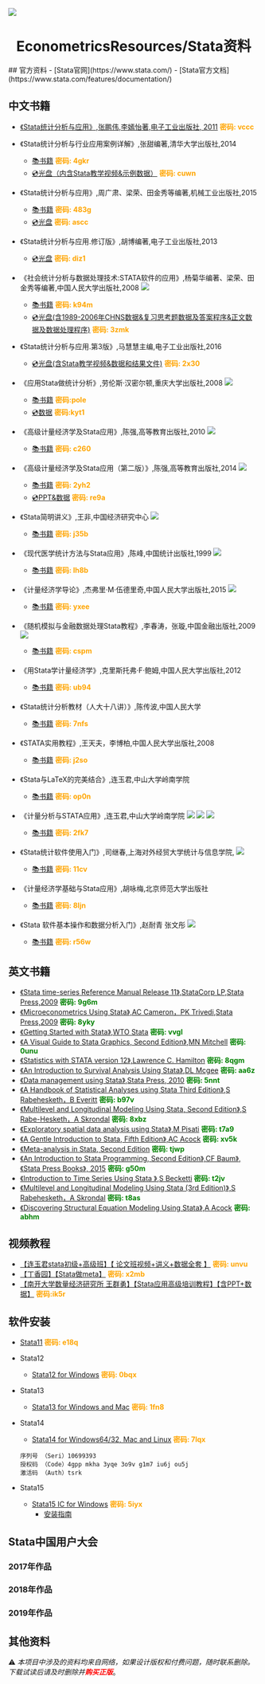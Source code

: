 ![](https://www.stata.com/includes/images/stata-logo-blue.svg)
<h1  align="center">EconometricsResources/Stata资料</h1>  
## 官方资料
-	[Stata官网](https://www.stata.com/)  
-	[Stata官方文档](https://www.stata.com/features/documentation/)  

## 中文书籍

- [《Stata统计分析与应用》,张鹏伟,李嫣怡著,电子工业出版社, 2011](https://pan.baidu.com/s/1kWDM6W3)  <b style="color:orange;">密码: vccc</b>  

- 《Stata统计分析与行业应用案例详解》,张甜编著,清华大学出版社,2014  
	-	[📚书籍](https://pan.baidu.com/s/1dgoVBS) <b style="color:orange;">密码: 4gkr</b> 	  
	- [💿光盘（内含Stata教学视频&示例数据）](https://pan.baidu.com/s/1c3vdWnm) <b style="color:orange;">密码: cuwn</b>  

- 《Stata统计分析与应用》,周广肃、梁荣、田金秀等编著,机械工业出版社,2015  
	- [📚书籍](https://pan.baidu.com/s/1oAqWdtC) <b style="color:orange;">密码: 483g</b> 	  
	- [💿光盘](https://pan.baidu.com/s/1eloSQM) <b style="color:orange;">密码: ascc</b>  

- 《Stata统计分析与应用.修订版》,胡博编著,电子工业出版社,2013  
	- [💿光盘](https://pan.baidu.com/s/1i6YPwrj) <b style="color:orange;">密码: diz1</b>  

- 《社会统计分析与数据处理技术:STATA软件的应用》,杨菊华编著、梁荣、田金秀等编著,中国人民大学出版社,2008 <img src="https://img.shields.io/badge/Stata-9.0-E10098.svg" ></img>  
	- [📚书籍](https://pan.baidu.com/s/1sm8QBJv) <b style="color:orange;">密码: k94m</b> 	  
	- [💿光盘(含1989-2006年CHNS数据&复习思考题数据及答案程序&正文数据及数据处理程序)](https://pan.baidu.com/s/1smVlqUh) <b style="color:orange;">密码: 3zmk</b>  

- 《Stata统计分析与应用.第3版》,马慧慧主编,电子工业出版社,2016  
	- [💿光盘(含Stata教学视频&数据和结果文件)](https://pan.baidu.com/s/1mj2plMC) <b style="color:orange;">密码: 2x30</b>    

- 《应用Stata做统计分析》,劳伦斯·汉密尔顿,重庆大学出版社,2008 <img src="https://img.shields.io/badge/Stata-8.0-E10098.svg" ></img>  
	- [📚书籍](https://pan.baidu.com/s/1qZJccG0) <b style="color:orange;">密码:pole </b> 	 
	- [💿数据](https://pan.baidu.com/s/1pMYDhZ9) <b style="color:orange;">密码:kyt1 </b>  

- 《高级计量经济学及Stata应用》,陈强,高等教育出版社,2010 <img src="https://img.shields.io/badge/Stata-10.0-E10098.svg" ></img>  
	- [📚书籍](https://pan.baidu.com/s/1qZrrGHu) <b style="color:orange;">密码: c260</b> 	 

- 《高级计量经济学及Stata应用（第二版）》,陈强,高等教育出版社,2014 <img src="https://img.shields.io/badge/Stata-12.0-E10098.svg" ></img>  
	- [📚书籍](https://pan.baidu.com/s/1qlqdwFUds9hkTZUr0Hkm6g) <b style="color:orange;">密码: 2yh2</b> 	 
	- [💿PPT&数据](https://pan.baidu.com/s/1sZWJivp_x9I98glIrMF3Ig) <b style="color:orange;">密码: re9a</b> 

- 《Stata简明讲义》,王非,中国经济研究中心 <img src="https://img.shields.io/badge/Stata-9.1-E10098.svg" ></img>  
	- [📚书籍](https://pan.baidu.com/s/1dHaZxTn) <b style="color:orange;">密码: j35b</b> 	 

- 《现代医学统计方法与Stata应用》,陈峰,中国统计出版社,1999 <img src="https://img.shields.io/badge/Stata-7.0-E10098.svg" ></img>  
	- [📚书籍](https://pan.baidu.com/s/1i64xmXB) <b style="color:orange;">密码: lh8b</b> 	 

- 《计量经济学导论》,杰弗里·M·伍德里奇,中国人民大学出版社,2015 <img src="https://img.shields.io/badge/Stata-9.0-E10098.svg" ></img>  
	- [📚书籍](https://pan.baidu.com/s/1nwG0uuP) <b style="color:orange;">密码: yxee</b> 	 

- 《随机模拟与金融数据处理Stata教程》,李春涛，张璇,中国金融出版社,2009 <img src="https://img.shields.io/badge/Stata-10.0-E10098.svg" ></img>  
	- [📚书籍](https://pan.baidu.com/s/1miVLlwc) <b style="color:orange;">密码: cspm</b> 	 

- 《用Stata学计量经济学》,克里斯托弗·F·鲍姆,中国人民大学出版社,2012   
	- [📚书籍](https://pan.baidu.com/s/1Kmcc4o6KCZwn0FOMM3zPnQ) <b style="color:orange;">密码: ub94</b> 	 

- 《Stata统计分析教材（人大十八讲）》,陈传波,中国人民大学   
	- [📚书籍](https://pan.baidu.com/s/1kW7aVJL) <b style="color:orange;">密码: 7nfs</b> 	 

- 《STATA实用教程》,王天夫，李博柏,中国人民大学出版社,2008  
	- [📚书籍](https://pan.baidu.com/s/1jJoMfSq) <b style="color:orange;">密码: j2so</b> 	 

- 《Stata与LaTeX的完美结合》,连玉君,中山大学岭南学院  
	- [📚书籍](https://pan.baidu.com/s/1mjfU9pI) <b style="color:orange;">密码: op0n</b> 	 

- 《计量分析与STATA应用》,连玉君,中山大学岭南学院 <img src="https://img.shields.io/badge/Stata-8.0-E10098.svg" ></img> <img src="https://img.shields.io/badge/Stata-9.0-E10098.svg" ></img> <img src="https://img.shields.io/badge/Stata-10.0-E10098.svg" ></img>  
	- [📚书籍](https://pan.baidu.com/s/1kGa0exZacmHPJ-85qMcSBA) <b style="color:orange;">密码: 2fk7</b> 	 

- 《Stata统计软件使用入门》,司继春,上海对外经贸大学统计与信息学院, <img src="https://img.shields.io/badge/Stata-15.0-E10098.svg" ></img>  
	- [📚书籍](https://pan.baidu.com/s/1BjGq1UuiZgZKnKHMQyWJcw) <b style="color:orange;">密码: 11cv</b> 	 

- 《计量经济学基础与Stata应用》,胡咏梅,北京师范大学出版社  
	- [📚书籍](https://pan.baidu.com/s/1z8dymvBzZZzrYbndOkn4IQ) <b style="color:orange;">密码: 8ljn</b> 	 

- 《Stata 软件基本操作和数据分析入门》,赵耐青 张文彤 <img src="https://img.shields.io/badge/Stata-7.0-E10098.svg" ></img>  
	- [📚书籍](https://pan.baidu.com/s/1B6T6iOz8mWYqGqKuBU3UNQ) <b style="color:orange;">密码: r56w</b> 	 
## 英文书籍
- [《Stata time-series Reference Manual Release 11》,StataCorp LP,Stata Press,2009](https://pan.baidu.com/s/1smyHmLB )	<b style="color:green;">密码: 9g6m</b>  
- [《Microeconometrics Using Stata》,AC Cameron，PK Trivedi,Stata Press,2009](https://pan.baidu.com/s/1dGtaboH)	<b style="color:green;">密码: 8yky</b>  
- [《Getting Started with Stata》,WTO Stata](https://pan.baidu.com/s/1htBQLEW)	<b style="color:green;">密码: vvgl</b>  
- [《A Visual Guide to Stata Graphics, Second Edition》,MN Mitchell](https://pan.baidu.com/s/1qZNfM0k)	<b style="color:green;">密码: 0unu</b>  
- [《Statistics with STATA version 12》,Lawrence C. Hamilton](https://pan.baidu.com/s/1cipAzalmyDFYbYiElzbV1A)	<b style="color:green;">密码: 8qgm</b>  
- [《An Introduction to Survival Analysis Using Stata》,DL Mcgee](http://pan.baidu.com/s/1eSl9sPG)	<b style="color:green;">密码: aa6z</b>  
- [《Data management using Stata》,Stata Press, 2010](http://pan.baidu.com/s/1mikbkZA)	<b style="color:green;">密码: 5nnt</b>  
- [《A Handbook of Statistical Analyses using Stata Third Edition》,S Rabehesketh，B Everitt](https://pan.baidu.com/s/1EiyzRQ50e8QccpGtozckQA)	<b style="color:green;">密码: b97v</b>  
- [《Multilevel and Longitudinal Modeling Using Stata, Second Edition》,S Rabe-Hesketh，A Skrondal](http://pan.baidu.com/s/1jHB9tgM)	<b style="color:green;">密码: 8xbz</b>  
- [《Exploratory spatial data analysis using Stata》,M Pisati](http://pan.baidu.com/s/1o7J8JKe)	<b style="color:green;">密码: t7a9</b>  
- [《A Gentle Introduction to Stata, Fifth Edition》,AC Acock](http://pan.baidu.com/s/1hsdxI1e)	<b style="color:green;">密码: xv5k</b>  
- [《Meta-analysis in Stata, Second Edition](http://pan.baidu.com/s/1eSaKbqM)	<b style="color:green;">密码: tjwp</b>  
- [《An Introduction to Stata Programming, Second Edition》,CF Baum》,《Stata Press Books》, 2015](https://pan.baidu.com/s/1X87NywdSaBzhmBEZp2yQ9Q)	<b style="color:green;">密码: g50m</b>  
- [《Introduction to Time Series Using Stata 》,S Becketti](https://pan.baidu.com/s/1HA1iXCqYTeGCEAKUOarxxw)	<b style="color:green;">密码: t2jv</b>  
- [《Multilevel and Longitudinal Modeling Using Stata (3rd Edition)》,S Rabehesketh，A Skrondal](http://pan.baidu.com/s/1hrBD03q)	<b style="color:green;">密码: t8as</b>  
- [《Discovering Structural Equation Modeling Using Stata》,A Acock](http://pan.baidu.com/s/1hsondUO)	<b style="color:green;">密码: abhm</b>  

## 视频教程
- [【连玉君stata初级+高级班】【 论文班视频+讲义+数据全套 】](https://pan.baidu.com/s/18npi5Ca7j26-T-TDwQA9_w) 	<b style="color:orange;">密码: unvu</b> 	    
- [【丁香园】【Stata做meta】](https://pan.baidu.com/s/1ymHidLA8AszzWyo9BcK8rg)	<b style="color:orange;">密码: x2mb</b> 	    
- [【南开大学数量经济研究所 王群勇】【Stata应用高级培训教程】【含PPT+数据】](https://pan.baidu.com/s/15N_bDBkrzNXBsnh5TJ9yIQ)	<b style="color:orange;">密码:ik5r </b> 	    

## 软件安装
- [Stata11](https://pan.baidu.com/s/1E0m6Mq9VXn2Z1bq7BCLLzQ)	<b style="color:orange;">密码: e18q</b> 	  
- Stata12
  
  - [Stata12 for Windows](https://pan.baidu.com/s/1fFo7mgMMQUT73FMBEljJhg)	<b style="color:orange;">密码: 0bqx</b> 	    
- Stata13
  
  - [Stata13 for Windows and Mac](https://pan.baidu.com/s/1EKj-d8XDCBKziu2XPJ09rA)	<b style="color:orange;">密码: 1fn8</b> 	  	   
- Stata14
  - [Stata14 for Windows64/32, Mac and Linux](https://pan.baidu.com/s/1YnKYGkNfVxDCb4GluF0GZw)	<b style="color:orange;">密码: 7lqx</b> 	    
  ```
  序列号 （Seri）10699393
  授权码 （Code）4gpp mkha 3yqe 3o9v g1m7 iu6j ou5j
  激活码 （Auth）tsrk
  ```

- Stata15
  - [Stata15 IC for Windows](https://pan.baidu.com/s/1yYFQU0_fo20mYrg2N--hDA)	<b style="color:orange;">密码: 5iyx</b> 	  
	-	[安装指南](Stata15InstallGuide.md)

## Stata中国用户大会
### 2017年作品
### 2018年作品
### 2019年作品


## 其他资料

⚠ _本项目中涉及的资料均来自网络，如果设计版权和付费问题，随时联系删除。下载试读后请及时删除并<b style="color:red;">购买正版</b>_。
